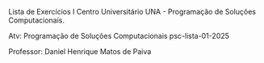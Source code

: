 Lista de Exercícios I Centro Universitário UNA - Programação de Soluções Computacionais.

Atv: Programação de Soluções Computacionais psc-lista-01-2025

Professor: Daniel Henrique Matos de Paiva
